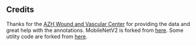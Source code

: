 
  
## Credits
Thanks for the [AZH Wound and Vascular Center](https://azhcenters.com/) for providing the data and great help with the annotations. MobileNetV2 is forked from [here](https://github.com/bonlime/keras-deeplab-v3-plus). Some utility code are forked from [here](https://github.com/Yt-trium/DeepSeg3D/tree/master/utils).
